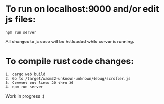 # To run on localhost:9000 and/or edit js files:

```
npm run server
```
All changes to js code will be hotloaded while server is running.

# To compile rust code changes:
```
1. cargo web build
2. Go to /target/wasm32-unknown-unknown/debug/scroller.js
3. Comment out lines 20 thru 26
4. npm run server
```

Work in progress :)
